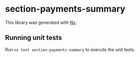 # section-payments-summary

This library was generated with [Nx](https://nx.dev).

## Running unit tests

Run `nx test section-payments-summary` to execute the unit tests.

